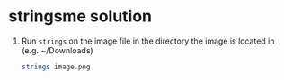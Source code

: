 # stringsme solution

1. Run `strings` on the image file in the directory the image is located in (e.g. ~/Downloads)

   ```bash
   strings image.png
   ```